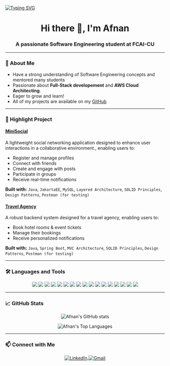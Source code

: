 [![Typing SVG](https://readme-typing-svg.demolab.com?font=Fira+Code&size=30&duration=2000&pause=1000&color=F76C6C&center=true&vCenter=true&width=1000&lines=Welcome+to+my+GitHub!;I'm+Afnan+Sayed;Full-Stack+%7C+AWS+Cloud+Architect+%7C+Problem+Solver)](https://git.io/typing-svg)

<h1 align="center">Hi there 👋, I'm Afnan </h1>
<h3 align="center">A passionate Software Engineering student at FCAI-CU</h3>

---

### 🧠 About Me
- Have a strong understanding of Software Engineering concepts and mentored many students
- Passionate about **Full-Stack developement** and **AWS Cloud Architecting**.
- Eager to grow and learn!
- All of my projects are available on my [GitHub](https://github.com/Afnan-Sayed)

---

### 💼 Highlight Project

#### [MiniSocial](https://github.com/Afnan-Sayed/Mini-Social)
A lightweight social networking application designed to enhance user interactions in a collaborative environment., enabling users to:
- Register and manage profiles
- Connect with friends
- Create and engage with posts
- Participate in groups
- Receive real-time notifications

**Built with:**
`Java`, `JakartaEE`, `MySQL`, `Layered Architecture`, `SOLID Principles`, `Design Patterns`, `Postman (for testing)`
 

#### [Travel Agency](https://github.com/Afnan-Sayed/Travel-Agency)
A robust backend system designed for a travel agency, enabling users to:
- Book hotel rooms & event tickets
- Manage their bookings
- Receive personalized notifications

**Built with:**
`Java`, `Spring Boot`, `MVC Architecture`, `SOLID Principles`, `Design Patterns`, `Postman (for testing)`


---

### 🛠️ Languages and Tools

<p align="center">
  <!-- Backend -->
  <img src="https://img.shields.io/badge/Java-%23ED8B00.svg?&style=for-the-badge&logo=java&logoColor=white"/>
  <img src="https://img.shields.io/badge/SpringBoot-6DB33F?style=for-the-badge&logo=springboot&logoColor=white"/>
  <!-- Databases -->
  <img src="https://img.shields.io/badge/MySQL-005C84?style=for-the-badge&logo=mysql&logoColor=white"/>
  <img src="https://img.shields.io/badge/SQL-4479A1?style=for-the-badge&logo=postgresql&logoColor=white"/>
  <!-- Tools -->
  <img src="https://img.shields.io/badge/Git-F05032?style=for-the-badge&logo=git&logoColor=white"/>
  <img src="https://img.shields.io/badge/GitHub-181717?style=for-the-badge&logo=github&logoColor=white"/>
  <img src="https://img.shields.io/badge/Linux-FCC624?style=for-the-badge&logo=linux&logoColor=black"/>
  <img src="https://img.shields.io/badge/Postman-FF6C37?style=for-the-badge&logo=postman&logoColor=white"/>
  <img src="https://img.shields.io/badge/Jira-0052CC?style=for-the-badge&logo=jira&logoColor=white"/>
  <img src="https://img.shields.io/badge/Figma-F24E1E?style=for-the-badge&logo=figma&logoColor=white"/>
  <!-- Frontend -->
  <img src="https://img.shields.io/badge/JavaScript-F7DF1E?style=for-the-badge&logo=javascript&logoColor=black"/>
  <img src="https://img.shields.io/badge/HTML5-E34F26?style=for-the-badge&logo=html5&logoColor=white"/>
  <img src="https://img.shields.io/badge/CSS3-1572B6?style=for-the-badge&logo=css3&logoColor=white"/>
  <!-- Languages -->
  <img src="https://img.shields.io/badge/C++-00599C?style=for-the-badge&logo=c%2B%2B&logoColor=white"/>
  <img src="https://img.shields.io/badge/C-00599C?style=for-the-badge&logo=c&logoColor=white"/>
  <img src="https://img.shields.io/badge/C%23-239120?style=for-the-badge&logo=c-sharp&logoColor=white"/>
  <img src="https://img.shields.io/badge/Python-3776AB?style=for-the-badge&logo=python&logoColor=white"/>
</p>

---

### 📈 GitHub Stats

<p align="center">
  <img src="https://github-readme-stats.vercel.app/api?username=Afnan-Sayed&show_icons=true&theme=radical&include_all_commits=true&count_private=true&cache_seconds=1" alt="Afnan's GitHub stats" />
</p>

<p align="center">
  <img src="https://github-readme-stats.vercel.app/api/top-langs/?username=Afnan-Sayed&layout=compact&theme=radical&card_width=500" alt="Afnan's Top Languages" />
</p>

---

### 📫 Connect with Me

<p align="center">
  <a href="https://www.linkedin.com/in/afnan-sayed-5354a0262/" target="blank">
    <img align="center" src="https://img.shields.io/badge/LinkedIn-%230077B5.svg?&style=for-the-badge&logo=linkedin&logoColor=white" alt="LinkedIn" />
  </a>
  <a href="mailto:afnansayed50@gmail.com">
    <img align="center" src="https://img.shields.io/badge/Gmail-D14836?&style=for-the-badge&logo=gmail&logoColor=white" alt="Gmail" />
  </a>
</p>
